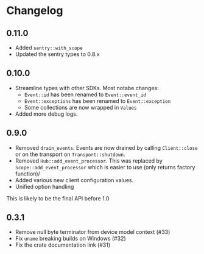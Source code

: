 # Changelog

## 0.11.0

- Added `sentry::with_scope`
- Updated the sentry types to 0.8.x

## 0.10.0

- Streamline types with other SDKs. Most notabe changes:
  - `Event::id` has been renamed to `Event::event_id`
  - `Event::exceptions` has been renamed to `Event::exception`
  - Some collections are now wrapped in `Values`
- Added more debug logs.

## 0.9.0

- Removed `drain_events`. Events are now drained by calling `Client::close` or on the
  transport on `Transport::shutdown`.
- Removed `Hub::add_event_processor`. This was replaced by `Scope::add_event_processor`
  which is easier to use (only returns factory function)/
- Added various new client configuration values.
- Unified option handling

This is likely to be the final API before 1.0

## 0.3.1

- Remove null byte terminator from device model context (#33)
- Fix `uname` breaking builds on Windows (#32)
- Fix the crate documentation link (#31)
